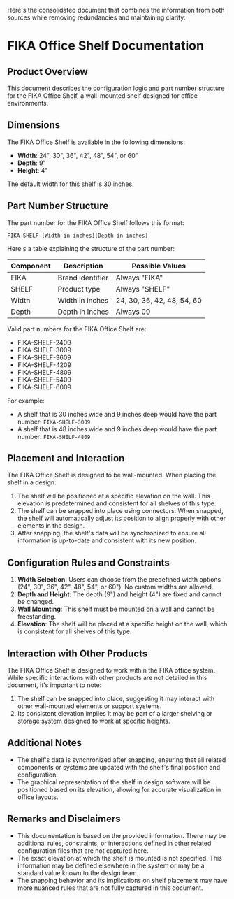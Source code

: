 Here's the consolidated document that combines the information from both sources while removing redundancies and maintaining clarity:

# FIKA Office Shelf Documentation

## Product Overview

This document describes the configuration logic and part number structure for the FIKA Office Shelf, a wall-mounted shelf designed for office environments.

## Dimensions

The FIKA Office Shelf is available in the following dimensions:

- **Width**: 24", 30", 36", 42", 48", 54", or 60"
- **Depth**: 9"
- **Height**: 4"

The default width for this shelf is 30 inches.

## Part Number Structure

The part number for the FIKA Office Shelf follows this format:

```
FIKA-SHELF-[Width in inches][Depth in inches]
```

Here's a table explaining the structure of the part number:

| Component | Description | Possible Values |
|-----------|-------------|-----------------|
| FIKA      | Brand identifier | Always "FIKA" |
| SHELF     | Product type | Always "SHELF" |
| Width     | Width in inches | 24, 30, 36, 42, 48, 54, 60 |
| Depth     | Depth in inches | Always 09 |

Valid part numbers for the FIKA Office Shelf are:

- FIKA-SHELF-2409
- FIKA-SHELF-3009
- FIKA-SHELF-3609
- FIKA-SHELF-4209
- FIKA-SHELF-4809
- FIKA-SHELF-5409
- FIKA-SHELF-6009

For example:
- A shelf that is 30 inches wide and 9 inches deep would have the part number: `FIKA-SHELF-3009`
- A shelf that is 48 inches wide and 9 inches deep would have the part number: `FIKA-SHELF-4809`

## Placement and Interaction

The FIKA Office Shelf is designed to be wall-mounted. When placing the shelf in a design:

1. The shelf will be positioned at a specific elevation on the wall. This elevation is predetermined and consistent for all shelves of this type.
2. The shelf can be snapped into place using connectors. When snapped, the shelf will automatically adjust its position to align properly with other elements in the design.
3. After snapping, the shelf's data will be synchronized to ensure all information is up-to-date and consistent with its new position.

## Configuration Rules and Constraints

1. **Width Selection**: Users can choose from the predefined width options (24", 30", 36", 42", 48", 54", or 60"). No custom widths are allowed.
2. **Depth and Height**: The depth (9") and height (4") are fixed and cannot be changed.
3. **Wall Mounting**: This shelf must be mounted on a wall and cannot be freestanding.
4. **Elevation**: The shelf will be placed at a specific height on the wall, which is consistent for all shelves of this type.

## Interaction with Other Products

The FIKA Office Shelf is designed to work within the FIKA office system. While specific interactions with other products are not detailed in this document, it's important to note:

1. The shelf can be snapped into place, suggesting it may interact with other wall-mounted elements or support systems.
2. Its consistent elevation implies it may be part of a larger shelving or storage system designed to work at specific heights.

## Additional Notes

- The shelf's data is synchronized after snapping, ensuring that all related components or systems are updated with the shelf's final position and configuration.
- The graphical representation of the shelf in design software will be positioned based on its elevation, allowing for accurate visualization in office layouts.

## Remarks and Disclaimers

- This documentation is based on the provided information. There may be additional rules, constraints, or interactions defined in other related configuration files that are not captured here.
- The exact elevation at which the shelf is mounted is not specified. This information may be defined elsewhere in the system or may be a standard value known to the design team.
- The snapping behavior and its implications on shelf placement may have more nuanced rules that are not fully captured in this document.